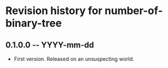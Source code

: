 # Revision history for number-of-binary-tree

## 0.1.0.0 -- YYYY-mm-dd

* First version. Released on an unsuspecting world.
